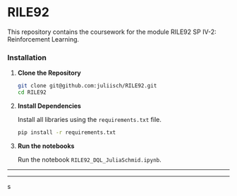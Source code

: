 # RILE92
This repository contains the coursework for the module RILE92 SP IV-2: Reinforcement Learning.

### Installation

1. **Clone the Repository**

    ```bash
    git clone git@github.com:juliisch/RILE92.git
    cd RILE92
    ```

2. **Install Dependencies**

    Install all libraries using the `requirements.txt` file.

    ```bash
    pip install -r requirements.txt
    ```

2. **Run the notebooks**

    Run the notebook `RILE92_DQL_JuliaSchmid.ipynb`.

***
***
s